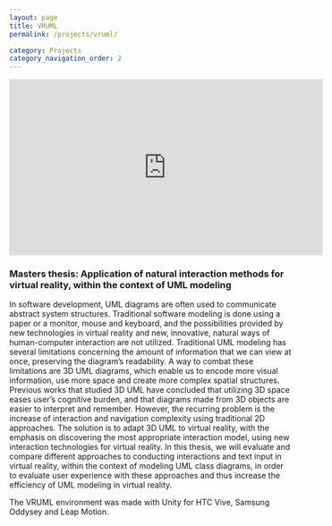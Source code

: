```yaml
---
layout: page
title: VRUML
permalink: /projects/vruml/

category: Projects
category_navigation_order: 2
---
```


<iframe width="560" height="315" src="https://www.youtube.com/embed/gw3hatmvJvc" frameborder="0" allow="accelerometer; autoplay; encrypted-media; gyroscope; picture-in-picture" allowfullscreen></iframe>

### Masters thesis: Application of natural interaction methods for virtual reality, within the context of UML modeling ###
In software development, UML diagrams are often used to communicate abstract
system structures. Traditional software modeling is done using a paper or a monitor,
mouse and keyboard, and the possibilities provided by new technologies in virtual
reality and new, innovative, natural ways of human-computer interaction are not
utilized. Traditional UML modeling has several limitations concerning the amount
of information that we can view at once, preserving the diagram’s readability. A
way to combat these limitations are 3D UML diagrams, which enable us to encode
more visual information, use more space and create more complex spatial structures.
Previous works that studied 3D UML have concluded that utilizing 3D space eases
user’s cognitive burden, and that diagrams made from 3D objects are easier to interpret and remember. However, the recurring problem is the increase of interaction
and navigation complexity using traditional 2D approaches. The solution is to adapt
3D UML to virtual reality, with the emphasis on discovering the most appropriate
interaction model, using new interaction technologies for virtual reality. In this thesis, we will evaluate and compare different approaches to conducting interactions
and text input in virtual reality, within the context of modeling UML class diagrams,
in order to evaluate user experience with these approaches and thus increase the
efficiency of UML modeling in virtual reality.

The VRUML environment was made with Unity for HTC Vive, Samsung Oddysey and Leap Motion.